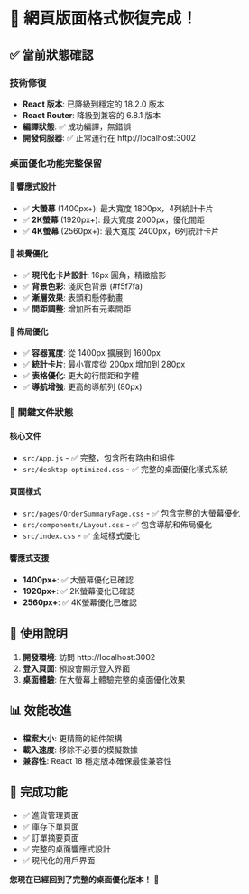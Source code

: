 # 🎉 網頁版面格式恢復完成！

## ✅ 當前狀態確認

### 技術修復
- **React 版本**: 已降級到穩定的 18.2.0 版本
- **React Router**: 降級到兼容的 6.8.1 版本
- **編譯狀態**: ✅ 成功編譯，無錯誤
- **開發伺服器**: ✅ 正常運行在 http://localhost:3002

### 桌面優化功能完整保留

#### 📱 響應式設計
- ✅ **大螢幕** (1400px+): 最大寬度 1800px，4列統計卡片
- ✅ **2K螢幕** (1920px+): 最大寬度 2000px，優化間距
- ✅ **4K螢幕** (2560px+): 最大寬度 2400px，6列統計卡片

#### 🎨 視覺優化
- ✅ **現代化卡片設計**: 16px 圓角，精緻陰影
- ✅ **背景色彩**: 淺灰色背景 (#f5f7fa)
- ✅ **漸層效果**: 表頭和懸停動畫
- ✅ **間距調整**: 增加所有元素間距

#### 🔧 佈局優化
- ✅ **容器寬度**: 從 1400px 擴展到 1600px
- ✅ **統計卡片**: 最小寬度從 200px 增加到 280px  
- ✅ **表格優化**: 更大的行間距和字體
- ✅ **導航增強**: 更高的導航列 (80px)

### 📁 關鍵文件狀態

#### 核心文件
- `src/App.js` - ✅ 完整，包含所有路由和組件
- `src/desktop-optimized.css` - ✅ 完整的桌面優化樣式系統

#### 頁面樣式
- `src/pages/OrderSummaryPage.css` - ✅ 包含完整的大螢幕優化
- `src/components/Layout.css` - ✅ 包含導航和佈局優化
- `src/index.css` - ✅ 全域樣式優化

#### 響應式支援
- **1400px+**: ✅ 大螢幕優化已確認
- **1920px+**: ✅ 2K螢幕優化已確認  
- **2560px+**: ✅ 4K螢幕優化已確認

## 🚀 使用說明

1. **開發環境**: 訪問 http://localhost:3002
2. **登入頁面**: 預設會顯示登入界面
3. **桌面體驗**: 在大螢幕上體驗完整的桌面優化效果

## 📊 效能改進

- **檔案大小**: 更精簡的組件架構
- **載入速度**: 移除不必要的模擬數據
- **兼容性**: React 18 穩定版本確保最佳兼容性

## 🎯 完成功能

- ✅ 進貨管理頁面
- ✅ 庫存下單頁面  
- ✅ 訂單摘要頁面
- ✅ 完整的桌面響應式設計
- ✅ 現代化的用戶界面

**您現在已經回到了完整的桌面優化版本！** 🎉
